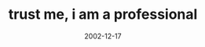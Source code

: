---
layout: base.njk
title : 'trust me, i am a professional' 
view_title : 'trust me, i am a professional' 
year : '2002' 
date : '2002-12-17' 
img_file : '/drawing/trustmeiamaprofessional.png' 
html_file : 'trustmeiamaprofessional' 
next_html : 'holycrap.html' 
year_order : '203' 
permalink : "title/{{html_file}}.html"
---
